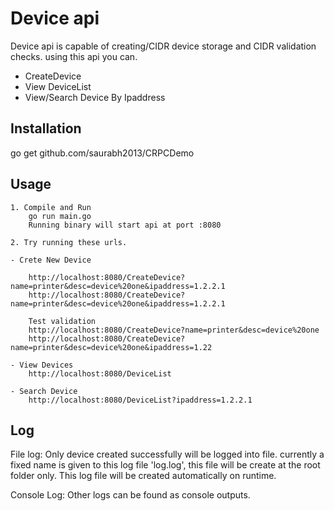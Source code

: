 # Device api
Device api is capable of creating/CIDR device storage and CIDR validation checks.
using this api you can. 
-	CreateDevice
-	View DeviceList
-	View/Search Device By Ipaddress

## Installation
 go get github.com/saurabh2013/CRPCDemo

## Usage 

	1. Compile and Run
		go run main.go 
		Running binary will start api at port :8080
		
	2. Try running these urls.

	- Crete New Device 
	
		http://localhost:8080/CreateDevice?name=printer&desc=device%20one&ipaddress=1.2.2.1
		http://localhost:8080/CreateDevice?name=printer&desc=device%20one&ipaddress=1.2.2.1
		
		Test validation
		http://localhost:8080/CreateDevice?name=printer&desc=device%20one
		http://localhost:8080/CreateDevice?name=printer&desc=device%20one&ipaddress=1.22
	
	- View Devices
		http://localhost:8080/DeviceList
	
	- Search Device
		http://localhost:8080/DeviceList?ipaddress=1.2.2.1

## Log
File log:
	Only device created successfully will be logged into file. currently a fixed name is given to this log file 'log.log', this file will be create at the root folder only.
	This log file will be created automatically on runtime.
	
Console Log:
	Other logs can be found as console outputs.

 